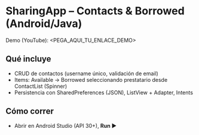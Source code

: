 # SharingApp – Contacts & Borrowed (Android/Java)

Demo (YouTube): <PEGA_AQUI_TU_ENLACE_DEMO>

## Qué incluye
- CRUD de contactos (username único, validación de email)
- Items: Available → Borrowed seleccionando prestatario desde ContactList (Spinner)
- Persistencia con SharedPreferences (JSON), ListView + Adapter, Intents

## Cómo correr
- Abrir en Android Studio (API 30+), **Run ▶**
